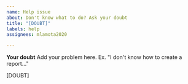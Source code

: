 ```yaml
---
name: Help issue
about: Don't know what to do? Ask your doubt
title: "[DOUBT]"
labels: help
assignees: mlamota2020

---
```


**Your doubt**
Add your problem here. Ex. "I don't know how to create a report..."

[DOUBT]
